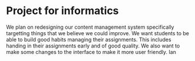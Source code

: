 # Project for informatics

We plan on redesigning our content management system specifically targetting things that we believe we could improve. We want students to be able to build good habits managing their assignments. This includes handing in their assignments early and of good quality. We also want to make some changes to the interface to make it more user friendly.
Ian